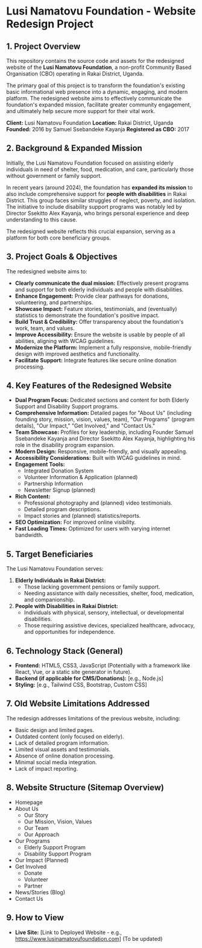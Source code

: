 # Lusi Namatovu Foundation - Website Redesign Project

## 1. Project Overview

This repository contains the source code and assets for the redesigned website of the **Lusi Namatovu Foundation**, a non-profit Community Based Organisation (CBO) operating in Rakai District, Uganda.

The primary goal of this project is to transform the foundation's existing basic informational web presence into a dynamic, engaging, and modern platform. The redesigned website aims to effectively communicate the foundation's expanded mission, facilitate greater community engagement, and ultimately help secure more support for their vital work.

**Client:** Lusi Namatovu Foundation
**Location:** Rakai District, Uganda
**Founded:** 2016 by Samuel Ssebandeke Kayanja
**Registered as CBO:** 2017

## 2. Background & Expanded Mission

Initially, the Lusi Namatovu Foundation focused on assisting elderly individuals in need of shelter, food, medication, and care, particularly those without government or family support.

In recent years (around 2024), the foundation has **expanded its mission** to also include comprehensive support for **people with disabilities** in Rakai District. This group faces similar struggles of neglect, poverty, and isolation. The initiative to include disability support programs was notably led by Director Ssekitto Alex Kayanja, who brings personal experience and deep understanding to this cause.

The redesigned website reflects this crucial expansion, serving as a platform for both core beneficiary groups.

## 3. Project Goals & Objectives

The redesigned website aims to:

- **Clearly communicate the dual mission:** Effectively present programs and support for both elderly individuals and people with disabilities.
- **Enhance Engagement:** Provide clear pathways for donations, volunteering, and partnerships.
- **Showcase Impact:** Feature stories, testimonials, and (eventually) statistics to demonstrate the foundation's positive impact.
- **Build Trust & Credibility:** Offer transparency about the foundation's work, team, and values.
- **Improve Accessibility:** Ensure the website is usable by people of all abilities, aligning with WCAG guidelines.
- **Modernize the Platform:** Implement a fully responsive, mobile-friendly design with improved aesthetics and functionality.
- **Facilitate Support:** Integrate features like secure online donation processing.

## 4. Key Features of the Redesigned Website

- **Dual Program Focus:** Dedicated sections and content for both Elderly Support and Disability Support programs.
- **Comprehensive Information:** Detailed pages for "About Us" (including founding story, mission, vision, values, team), "Our Programs" (program details), "Our Impact," "Get Involved," and "Contact Us."
- **Team Showcase:** Profiles for key leadership, including Founder Samuel Ssebandeke Kayanja and Director Ssekitto Alex Kayanja, highlighting his role in the disability program expansion.
- **Modern Design:** Responsive, mobile-friendly, and visually appealing.
- **Accessibility Considerations:** Built with WCAG guidelines in mind.
- **Engagement Tools:**
  - Integrated Donation System
  - Volunteer Information & Application (planned)
  - Partnership Information
  - Newsletter Signup (planned)
- **Rich Content:**
  - Professional photography and (planned) video testimonials.
  - Detailed program descriptions.
  - Impact stories and (planned) statistics/reports.
- **SEO Optimization:** For improved online visibility.
- **Fast Loading Times:** Optimized for users with varying internet bandwidth.

## 5. Target Beneficiaries

The Lusi Namatovu Foundation serves:

1.  **Elderly Individuals in Rakai District:**
    - Those lacking government pensions or family support.
    - Needing assistance with daily necessities, shelter, food, medication, and companionship.
2.  **People with Disabilities in Rakai District:**
    - Individuals with physical, sensory, intellectual, or developmental disabilities.
    - Those requiring assistive devices, specialized healthcare, advocacy, and opportunities for independence.

## 6. Technology Stack (General)

- **Frontend:** HTML5, CSS3, JavaScript (Potentially with a framework like React, Vue, or a static site generator in future).
- **Backend (if applicable for CMS/Donations):** [e.g., Node.js]
- **Styling:** [e.g., Tailwind CSS, Bootstrap, Custom CSS]

## 7. Old Website Limitations Addressed

The redesign addresses limitations of the previous website, including:

- Basic design and limited pages.
- Outdated content (only focused on elderly).
- Lack of detailed program information.
- Limited visual assets and testimonials.
- Absence of online donation processing.
- Minimal social media integration.
- Lack of impact reporting.

## 8. Website Structure (Sitemap Overview)

- Homepage
- About Us
  - Our Story
  - Our Mission, Vision, Values
  - Our Team
  - Our Approach
- Our Programs
  - Elderly Support Program
  - Disability Support Program
- Our Impact (Planned)
- Get Involved
  - Donate
  - Volunteer
  - Partner
- News/Stories (Blog)
- Contact Us

## 9. How to View

- **Live Site:** [Link to Deployed Website - e.g., https://www.lusinamatovufoundation.com] (To be updated)
